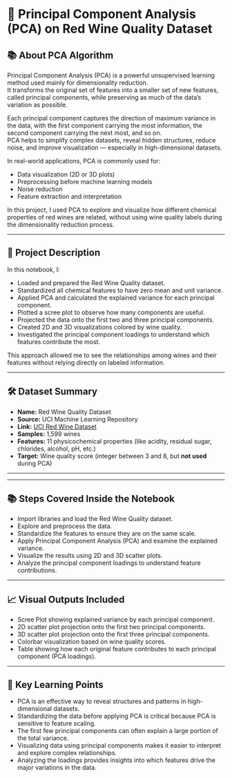 # 🍷 Principal Component Analysis (PCA) on Red Wine Quality Dataset

## 📚 About PCA Algorithm

Principal Component Analysis (PCA) is a powerful unsupervised learning method used mainly for dimensionality reduction.  
It transforms the original set of features into a smaller set of new features, called principal components, while preserving as much of the data’s variation as possible.  

Each principal component captures the direction of maximum variance in the data, with the first component carrying the most information, the second component carrying the next most, and so on.  
PCA helps to simplify complex datasets, reveal hidden structures, reduce noise, and improve visualization — especially in high-dimensional datasets.  

In real-world applications, PCA is commonly used for:
- Data visualization (2D or 3D plots)
- Preprocessing before machine learning models
- Noise reduction
- Feature extraction and interpretation

In this project, I used PCA to explore and visualize how different chemical properties of red wines are related, without using wine quality labels during the dimensionality reduction process.

---

## 📂 Project Description

In this notebook, I:
- Loaded and prepared the Red Wine Quality dataset.
- Standardized all chemical features to have zero mean and unit variance.
- Applied PCA and calculated the explained variance for each principal component.
- Plotted a scree plot to observe how many components are useful.
- Projected the data onto the first two and three principal components.
- Created 2D and 3D visualizations colored by wine quality.
- Investigated the principal component loadings to understand which features contribute the most.

This approach allowed me to see the relationships among wines and their features without relying directly on labeled information.

---

## 🛠 Dataset Summary

- **Name:** Red Wine Quality Dataset
- **Source:** UCI Machine Learning Repository
- **Link:** [UCI Red Wine Dataset](https://archive.ics.uci.edu/ml/machine-learning-databases/wine-quality/winequality-red.csv)
- **Samples:** 1,599 wines
- **Features:** 11 physicochemical properties (like acidity, residual sugar, chlorides, alcohol, pH, etc.)
- **Target:** Wine quality score (integer between 3 and 8, but **not used** during PCA)

---

---

## 📚 Steps Covered Inside the Notebook

- Import libraries and load the Red Wine Quality dataset.
- Explore and preprocess the data.
- Standardize the features to ensure they are on the same scale.
- Apply Principal Component Analysis (PCA) and examine the explained variance.
- Visualize the results using 2D and 3D scatter plots.
- Analyze the principal component loadings to understand feature contributions.

---

## 📈 Visual Outputs Included

- Scree Plot showing explained variance by each principal component.
- 2D scatter plot projection onto the first two principal components.
- 3D scatter plot projection onto the first three principal components.
- Colorbar visualization based on wine quality scores.
- Table showing how each original feature contributes to each principal component (PCA loadings).

---

## 🎯 Key Learning Points

- PCA is an effective way to reveal structures and patterns in high-dimensional datasets.
- Standardizing the data before applying PCA is critical because PCA is sensitive to feature scaling.
- The first few principal components can often explain a large portion of the total variance.
- Visualizing data using principal components makes it easier to interpret and explore complex relationships.
- Analyzing the loadings provides insights into which features drive the major variations in the data.

